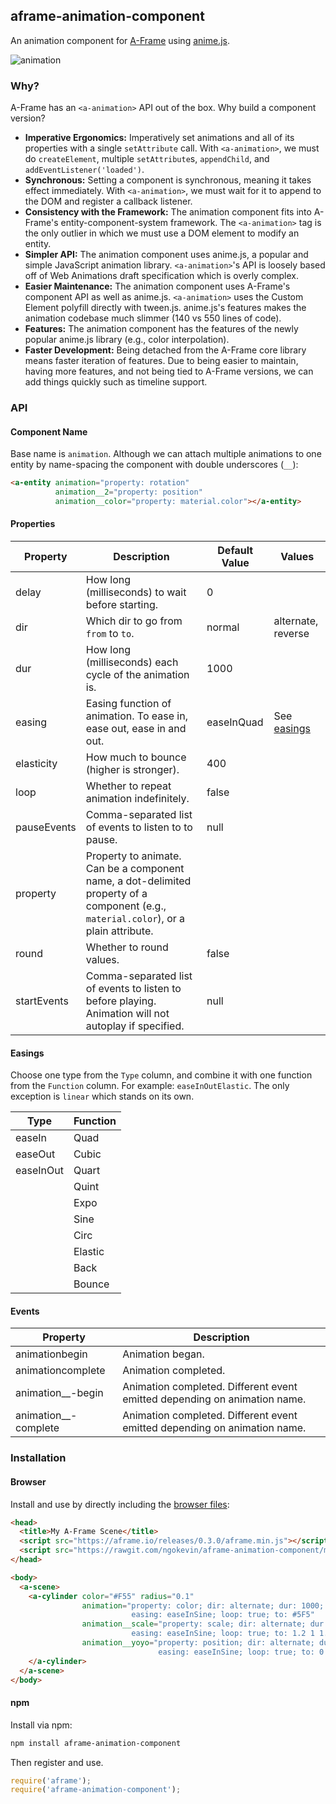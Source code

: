 ## aframe-animation-component

An animation component for [A-Frame](https://aframe.io) using
[anime.js](https://github.com/juliangarnier/anime).

![animation](https://cloud.githubusercontent.com/assets/674727/16903995/34a56db0-4c42-11e6-9bd1-356b291f2d93.gif)

### Why?

A-Frame has an `<a-animation>` API out of the box. Why build a component version?

- **Imperative Ergonomics:** Imperatively set animations and all of its
  properties with a single `setAttribute` call. With `<a-animation>`, we must
  do `createElement`, multiple `setAttribute`s, `appendChild`, and
  `addEventListener('loaded')`.
- **Synchronous:** Setting a component is synchronous, meaning it takes effect
  immediately. With `<a-animation>`, we must wait for it to append to the DOM
  and register a callback listener.
- **Consistency with the Framework:** The animation component fits into
  A-Frame's entity-component-system framework. The `<a-animation>` tag is the
  only outlier in which we must use a DOM element to modify an entity.
- **Simpler API:** The animation component uses anime.js, a popular and simple
  JavaScript animation library. `<a-animation>`'s API is loosely based off of
  Web Animations draft specification which is overly complex.
- **Easier Maintenance:** The animation component uses A-Frame's component API
  as well as anime.js. `<a-animation>` uses the Custom Element polyfill directly
  with tween.js. anime.js's features makes the animation codebase much slimmer
  (140 vs 550 lines of code).
- **Features:** The animation component has the features of the newly popular
  anime.js library (e.g., color interpolation).
- **Faster Development:** Being detached from the A-Frame core library means faster
  iteration of features. Due to being easier to maintain, having more features, and
  not being tied to A-Frame versions, we can add things quickly such as timeline support.

### API

#### Component Name

Base name is `animation`. Although we can attach multiple animations to one
entity by name-spacing the component with double underscores (`__`):

```html
<a-entity animation="property: rotation"
          animation__2="property: position"
          animation__color="property: material.color"></a-entity>
```

#### Properties

| Property    | Description                                                                                                                           | Default Value | Values                  |
| --------    | -----------                                                                                                                           | ------------- | ------                  |
| delay       | How long (milliseconds) to wait before starting.                                                                                      | 0             |                         |
| dir         | Which dir to go from `from` to `to`.                                                                                            | normal        | alternate, reverse      |
| dur         | How long (milliseconds) each cycle of the animation is.                                                                               | 1000          |                         |
| easing      | Easing function of animation. To ease in, ease out, ease in and out.                                                                  | easeInQuad    | See [easings](#easings) |
| elasticity  | How much to bounce (higher is stronger).                                                                                              | 400           |                         |
| loop        | Whether to repeat animation indefinitely.                                                                                             | false         |                         |
| pauseEvents | Comma-separated list of events to listen to to pause.                                                                                 | null          |
| property    | Property to animate. Can be a component name, a dot-delimited property of a component (e.g., `material.color`), or a plain attribute. |               |                         |
| round       | Whether to round values.                                                                                                              | false         |                         |
| startEvents | Comma-separated list of events to listen to before playing. Animation will not autoplay if specified.                                 | null          |


#### Easings

Choose one type from the `Type` column, and combine it with one function from
the `Function` column. For example: `easeInOutElastic`. The only exception is
`linear` which stands on its own.

| Type      | Function |
| --------  | -------- |
| easeIn    | Quad     |
| easeOut   | Cubic    |
| easeInOut | Quart    |
|           | Quint    |
|           | Expo     |
|           | Sine     |
|           | Circ     |
|           | Elastic  |
|           | Back     |
|           | Bounce   |

#### Events

| Property                 | Description                                                               |
| --------                 | -----------                                                               |
| animationbegin           | Animation began.                                                          |
| animationcomplete        | Animation completed.                                                      |
| animation__<ID>-begin    | Animation completed. Different event emitted depending on animation name. |
| animation__<ID>-complete | Animation completed. Different event emitted depending on animation name. |

### Installation

#### Browser

Install and use by directly including the [browser files](dist):

```html
<head>
  <title>My A-Frame Scene</title>
  <script src="https://aframe.io/releases/0.3.0/aframe.min.js"></script>
  <script src="https://rawgit.com/ngokevin/aframe-animation-component/master/dist/aframe-animation-component.min.js"></script>
</head>

<body>
  <a-scene>
    <a-cylinder color="#F55" radius="0.1"
                animation="property: color; dir: alternate; dur: 1000;
                           easing: easeInSine; loop: true; to: #5F5"
                animation__scale="property: scale; dir: alternate; dur: 200;
                           easing: easeInSine; loop: true; to: 1.2 1 1.2"
                animation__yoyo="property: position; dir: alternate; dur: 1000;
                                 easing: easeInSine; loop: true; to: 0 2 0">
    </a-cylinder>
  </a-scene>
</body>
```

#### npm

Install via npm:

```bash
npm install aframe-animation-component
```

Then register and use.

```js
require('aframe');
require('aframe-animation-component');
```
